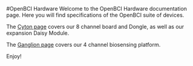 #OpenBCI Hardware 
Welcome to the OpenBCI Hardware documentation page. Here you will find specifications of the OpenBCI suite of devices.  

The [Cyton page](http://docs.openbci.com/Hardware/02-OpenBCI_Cyton) covers our 8 channel board and Dongle, as well as our expansion Daisy Module.  

The [Ganglion page](http://docs.openbci.com/Hardware/03-OpenBCI_Ganglion) covers our 4 channel biosensing platform.  

Enjoy!